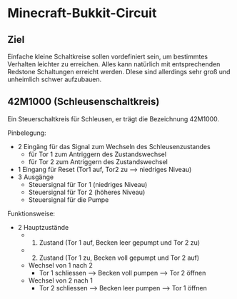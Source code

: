 Minecraft-Bukkit-Circuit
========================

Ziel
----

Einfache kleine Schaltkreise sollen vordefiniert sein, um bestimmtes Verhalten leichter zu erreichen.
Alles kann natürlich mit entsprechenden Redstone Schaltungen erreicht werden. DIese sind allerdings sehr
groß und unheimlich schwer aufzubauen.

42M1000 (Schleusenschaltkreis)
------

Ein Steuerschaltkreis für Schleusen, er trägt die Bezeichnung 42M1000.

Pinbelegung:
- 2 Eingäng für das Signal zum Wechseln des Schleusenzustandes
  - für Tor 1 zum Antriggern des Zustandswechsel
  - für Tor 2 zum Antriggern des Zustandswechsel
- 1 Eingang für Reset (Tor1 auf, Tor2 zu --> niedriges Niveau)
- 3 Ausgänge 
  - Steuersignal für Tor 1 (niedriges Niveau)
  - Steuersignal für Tor 2 (höheres Niveau)
  - Steuersignal für die Pumpe 

Funktionsweise:
- 2 Hauptzustände 
  - 1. Zustand (Tor 1 auf, Becken leer gepumpt und Tor 2 zu)
  - 2. Zustand (Tor 1 zu, Becken voll gepumpt und Tor 2 auf)
  - Wechsel von 1 nach 2
    - Tor 1 schliessen --> Becken voll pumpen --> Tor 2 öffnen
  - Wechsel von 2 nach 1
    - Tor 2 schliessen --> Becken leer pumpen --> Tor 1 öffnen
